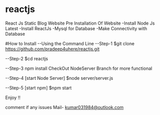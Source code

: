 # reactjs
React Js Static Blog Website
Pre Installation Of Website
-Install Node Js Latest
-Install ReactJs
-Mysql for Database
-Make Connectivity with Database

#How to Install
--Using the Command Line
--Step-1
$git clone https://github.com/pradeep4uhere/reactjs.git

--Step-2
$cd reactjs

--Step-3
npm install
CheckOut NodeServer Branch for more functional

--Step-4 [start Node Server]
$node server/server.js

--Step-5 [start npm]
$npm start

Enjoy !!

comment if any issues
Mail- kumar031984@outlook.com


